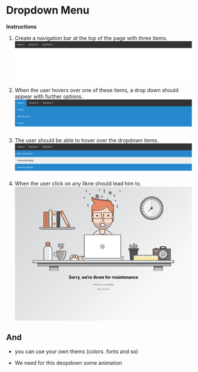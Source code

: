 # Dropdown Menu

**Instructions**
1. Create a navigation bar at the top of the page with three items. 
![navbar-reference](/images/navbar.png)

1. When the user hovers over one of these items, a drop down should appear with further options. 
![navbar-dropdown-reference](/images/navbar-dropdown.png)

1. The user should be able to hover over the dropdown items.
![navbar-item-hover](/images/navbar-item-hover.png)

1. When the user click on any likne should lead him to.
![under](/images/under.png)

## And 
 
* you can use your own thems (colors. fonts and so)

* We need for this deopdown some animation

